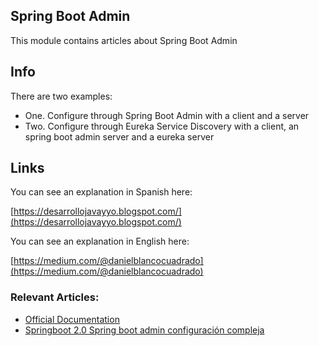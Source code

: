## Spring Boot Admin

This module contains articles about Spring Boot Admin

## Info

There are two examples:
 - One. Configure through Spring Boot Admin with a client and a server
 - Two. Configure through Eureka Service Discovery with a client, an spring boot admin server and a eureka server  

## Links

You can see an explanation in Spanish here: 

[https://desarrollojavayyo.blogspot.com/](https://desarrollojavayyo.blogspot.com/)


You can see an explanation in English here: 

[https://medium.com/@danielblancocuadrado](https://medium.com/@danielblancocuadrado)


### Relevant Articles: 

- [Official Documentation](https://codecentric.github.io/spring-boot-admin/current/)
- [Springboot 2.0 Spring boot admin configuración compleja](https://programmerclick.com/article/3178148025/)
